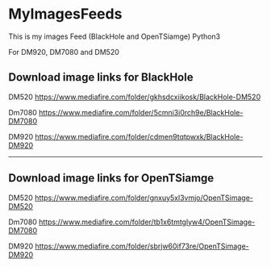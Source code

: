 MyImagesFeeds
=============
This is my images Feed (BlackHole and OpenTSiamge) Python3

For DM920, DM7080 and DM520

Download image links for BlackHole
--------------------

DM520
https://www.mediafire.com/folder/gkhsdcxiikosk/BlackHole-DM520

Dm7080
https://www.mediafire.com/folder/5cmni3i0rch9e/BlackHole-DM7080

DM920
https://www.mediafire.com/folder/cdmen9tqtpwxk/BlackHole-DM920

--------------------

Download image links for OpenTSiamge
--------------------

DM520
https://www.mediafire.com/folder/gnxuy5xl3vmjo/OpenTSimage-DM520

Dm7080
https://www.mediafire.com/folder/tb1x6tmtglyw4/OpenTSimage-DM7080

DM920
https://www.mediafire.com/folder/sbrjw60if73re/OpenTSimage-DM920
